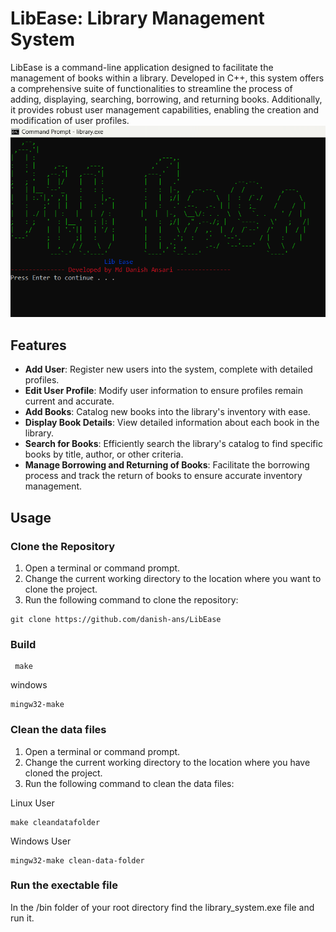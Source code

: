 # LibEase: Library Management System

LibEase is a command-line application designed to facilitate the management of books within a library. 
Developed in C++, this system offers a comprehensive suite of functionalities to streamline the process of adding, displaying, searching, borrowing, and returning books.
Additionally, it provides robust user management capabilities, enabling the creation and modification of user profiles.
![](img/banner.png)
## Features

- **Add User**: Register new users into the system, complete with detailed profiles.
- **Edit User Profile**: Modify user information to ensure profiles remain current and accurate.
- **Add Books**: Catalog new books into the library's inventory with ease.
- **Display Book Details**: View detailed information about each book in the library.
- **Search for Books**: Efficiently search the library's catalog to find specific books by title, author, or other criteria.
- **Manage Borrowing and Returning of Books**: Facilitate the borrowing process and track the return of books to ensure accurate inventory management.

## Usage

### Clone the Repository

1. Open a terminal or command prompt.
2. Change the current working directory to the location where you want to clone the project.
3. Run the following command to clone the repository:

```
git clone https://github.com/danish-ans/LibEase
```

### Build

```
 make 
```
windows 
```
mingw32-make
```

### Clean the data files

1. Open a terminal or command prompt.
2. Change the current working directory to the location where you have cloned the project.
3. Run the following command to clean the data files:

Linux User

```
make cleandatafolder
```

Windows User

```
mingw32-make clean-data-folder
```

### Run the exectable file
In the /bin folder of your root directory find the library_system.exe file and run it.
